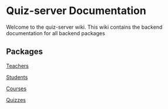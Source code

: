 # Quiz-server Documentation

Welcome to the quiz-server wiki. This wiki contains the backend documentation for all backend packages

## Packages

[Teachers](app/packages/teachers/wiki.md)

[Students](app/packages/students/wiki.md)

[Courses](app/packages/courses/wiki.md)

[Quizzes](app/packages/quizzes/wiki.md)
